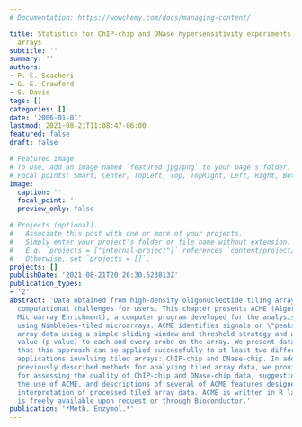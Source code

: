 ```yaml
---
# Documentation: https://wowchemy.com/docs/managing-content/

title: Statistics for ChIP-chip and DNase hypersensitivity experiments on NimbleGen
  arrays
subtitle: ''
summary: ''
authors:
- P. C. Scacheri
- G. E. Crawford
- S. Davis
tags: []
categories: []
date: '2006-01-01'
lastmod: 2021-08-21T11:08:47-06:00
featured: false
draft: false

# Featured image
# To use, add an image named `featured.jpg/png` to your page's folder.
# Focal points: Smart, Center, TopLeft, Top, TopRight, Left, Right, BottomLeft, Bottom, BottomRight.
image:
  caption: ''
  focal_point: ''
  preview_only: false

# Projects (optional).
#   Associate this post with one or more of your projects.
#   Simply enter your project's folder or file name without extension.
#   E.g. `projects = ["internal-project"]` references `content/project/deep-learning/index.md`.
#   Otherwise, set `projects = []`.
projects: []
publishDate: '2021-08-21T20:26:30.523813Z'
publication_types:
- '2'
abstract: 'Data obtained from high-density oligonucleotide tiling arrays present new
  computational challenges for users. This chapter presents ACME (Algorithm for Capturing
  Microarray Enrichment), a computer program developed for the analysis of data obtained
  using NimbleGen-tiled microarrays. ACME identifies signals or \"peaks\" in tiled
  array data using a simple sliding window and threshold strategy and assigns a probability
  value (p value) to each and every probe on the array. We present data indicating
  that this approach can be applied successfully to at least two different genomic
  applications involving tiled arrays: ChIP-chip and DNase-chip. In addition to highlighting
  previously described methods for analyzing tiled array data, we provide recommendations
  for assessing the quality of ChIP-chip and DNase-chip data, suggestions for optimizing
  the use of ACME, and descriptions of several of ACME features designed to facilitate
  interpretation of processed tiled array data. ACME is written in R language and
  is freely available upon request or through Bioconductor.'
publication: '*Meth. Enzymol.*'
---
```

